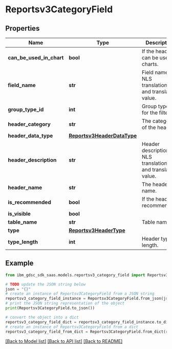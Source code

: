 # Reportsv3CategoryField


## Properties

Name | Type | Description | Notes
------------ | ------------- | ------------- | -------------
**can_be_used_in_chart** | **bool** | If the header can be used in charts. | [optional] 
**field_name** | **str** | Field name&#39;s NLS translation key and translated value. | [optional] 
**group_type_id** | **int** | Group type id for the filter. | [optional] 
**header_category** | **str** | The category of the header. | [optional] 
**header_data_type** | [**Reportsv3HeaderDataType**](Reportsv3HeaderDataType.md) |  | [optional] 
**header_description** | **str** | Header description&#39;s NLS translation key and translated value. | [optional] 
**header_name** | **str** | The header name. | [optional] 
**is_recommended** | **bool** | If the header is recommended. | [optional] 
**is_visible** | **bool** |  | [optional] 
**table_name** | **str** | Table name. | [optional] 
**type** | [**Reportsv3HeaderType**](Reportsv3HeaderType.md) |  | [optional] 
**type_length** | **int** | Header type length. | [optional] 

## Example

```python
from ibm_gdsc_sdk_saas.models.reportsv3_category_field import Reportsv3CategoryField

# TODO update the JSON string below
json = "{}"
# create an instance of Reportsv3CategoryField from a JSON string
reportsv3_category_field_instance = Reportsv3CategoryField.from_json(json)
# print the JSON string representation of the object
print(Reportsv3CategoryField.to_json())

# convert the object into a dict
reportsv3_category_field_dict = reportsv3_category_field_instance.to_dict()
# create an instance of Reportsv3CategoryField from a dict
reportsv3_category_field_from_dict = Reportsv3CategoryField.from_dict(reportsv3_category_field_dict)
```
[[Back to Model list]](../README.md#documentation-for-models) [[Back to API list]](../README.md#documentation-for-api-endpoints) [[Back to README]](../README.md)


